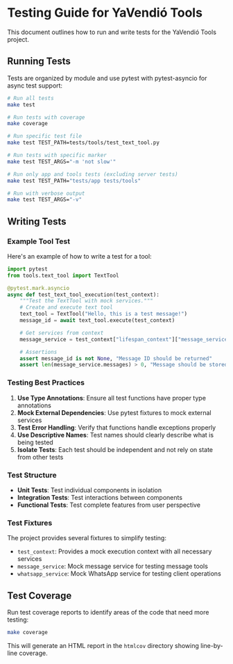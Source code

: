 # Testing Guide for YaVendió Tools

This document outlines how to run and write tests for the YaVendió Tools project.

## Running Tests

Tests are organized by module and use pytest with pytest-asyncio for async test support:

```bash
# Run all tests
make test

# Run tests with coverage
make coverage

# Run specific test file
make test TEST_PATH=tests/tools/test_text_tool.py

# Run tests with specific marker
make test TEST_ARGS="-m 'not slow'"

# Run only app and tools tests (excluding server tests)
make test TEST_PATH="tests/app tests/tools"

# Run with verbose output
make test TEST_ARGS="-v"
```

## Writing Tests

### Example Tool Test

Here's an example of how to write a test for a tool:

```python
import pytest
from tools.text_tool import TextTool

@pytest.mark.asyncio
async def test_text_tool_execution(test_context):
    """Test the TextTool with mock services."""
    # Create and execute text tool
    text_tool = TextTool("Hello, this is a test message!")
    message_id = await text_tool.execute(test_context)

    # Get services from context
    message_service = test_context["lifespan_context"]["message_service"]

    # Assertions
    assert message_id is not None, "Message ID should be returned"
    assert len(message_service.messages) > 0, "Message should be stored"
```

### Testing Best Practices

1. **Use Type Annotations**: Ensure all test functions have proper type annotations
2. **Mock External Dependencies**: Use pytest fixtures to mock external services
3. **Test Error Handling**: Verify that functions handle exceptions properly
4. **Use Descriptive Names**: Test names should clearly describe what is being tested
5. **Isolate Tests**: Each test should be independent and not rely on state from other tests

### Test Structure

- **Unit Tests**: Test individual components in isolation
- **Integration Tests**: Test interactions between components
- **Functional Tests**: Test complete features from user perspective

### Test Fixtures

The project provides several fixtures to simplify testing:

- `test_context`: Provides a mock execution context with all necessary services
- `message_service`: Mock message service for testing message tools
- `whatsapp_service`: Mock WhatsApp service for testing client operations

## Test Coverage

Run test coverage reports to identify areas of the code that need more testing:

```bash
make coverage
```

This will generate an HTML report in the `htmlcov` directory showing line-by-line coverage.
